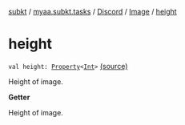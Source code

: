 [subkt](../../../index.md) / [myaa.subkt.tasks](../../index.md) / [Discord](../index.md) / [Image](index.md) / [height](./height.md)

# height

`val height: `[`Property`](https://docs.gradle.org/current/javadoc/org/gradle/api/provider/Property.html)`<`[`Int`](https://kotlinlang.org/api/latest/jvm/stdlib/kotlin/-int/index.html)`>` [(source)](https://github.com/Myaamori/SubKt/blob/0.1.4/src/main/kotlin/myaa/subkt/tasks/discordtask.kt#L102)

Height of image.

**Getter**

Height of image.

